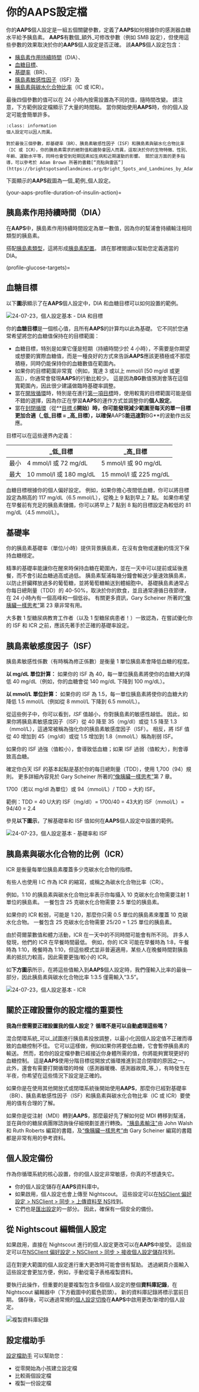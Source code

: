 # 你的**AAPS**設定檔

你的**AAPS**個人設定是一組五個關鍵參數，定義了**AAPS**如何根據你的感測器血糖水平給予胰島素。 **AAPS**有數個_額外_可修改參數（例如 SMB 設定），但使用這些參數的效果取決於你的**AAPS**個人設定是否正確。 該**AAPS**個人設定包含：
* [胰島素作用持續時間](#duration-of-insulin-action-dia)（DIA）、
* [血糖目標](#glucose-targets)、
* [基礎率](#basal-rates)（BR）、
* [胰島素敏感性因子](#insulin-sensitivity-factor-isf)（ISF）及
* [胰島素與碳水化合物比率](#insulin-to-carb-ratio-icr)（IC 或 ICR）。

最後四個參數的值可以在 24 小時內按需設置為不同的值，隨時間改變。 請注意，下方範例設定檔顯示了大量的時間點。 當你開始使用**AAPS**時，你的個人設定可能會簡單許多。

```{admonition} Your diabetes may vary
:class: information
個人設定可以因人而異。

對於最後三個參數，即基礎率（BR）、胰島素敏感性因子（ISF）和胰島素與碳水化合物比率（IC 或 ICR），你的胰島素需求的絕對值和趨勢會因人而異，這取決於你的生物特徵、性別、年齡、運動水平等，同時也會受到短期因素如生病和近期運動的影響。 關於這方面的更多指導，可以參考於 Adam Brown 所著的書籍[“亮點與雷區”](https://brightspotsandlandmines.org/Bright_Spots_and_Landmines_by_Adam_Brown.pdf)。

```

下面顯示的**AAPS**截圖為一個_範例_個人設定。

(your-aaps-profile-duration-of-insulin-action)=
## 胰島素作用持續時間（DIA）

在**AAPS**中，胰島素作用持續時間設定為單一數值，因為你的幫浦會持續輸注相同類型的胰島素。

搭配[胰島素類型](#Config-Builder-insulin)，這將形成[胰島素配置](#AapsScreens-insulin-profile)。 請在那裡閱讀以幫助您定義適當的 DIA。

(profile-glucose-targets)=
## 血糖目標

以下**圖示**顯示了在**AAPS**個人設定中，DIA 和血糖目標可以如何設置的範例。

![24-07-23，個人設定基本 - DIA 和目標](../images/f3904cc3-3d9e-497e-a3b6-3a49650053e6.png)

你的**血糖目標**是一個核心值，且所有**AAPS**的計算均以此為基礎。 它不同於您通常希望將您的血糖值保持在的目標範圍：
* 血糖目標，特別是如果它僅是短期（持續時間少於 4 小時），不需要是你期望或想要的實際血糖值，而是一種良好的方式來告訴**AAPS**應該更積極或不那麼積極，同時仍能保持你的血糖數值在範圍內。
* 如果你的目標範圍非常寬（例如，寬達 3 或以上 mmol/l [50 mg/dl 或更高]），你通常會發現**AAPS**的行動比較少。 這是因為**BG**數值預測會落在這個寬範圍內，因此很少建議做臨時基礎率調整。
* 當在[開放循環](#Preferences-pen-loop)時，特別是在進行[第一項目標](../SettingUpAaps/CompletingTheObjectives.md)時，使用較寬的目標範圍可能是個不錯的選擇，因為你正在學習**AAPS**的運作方式並調整你的**個人設定**。
* 當在[封閉循環](#preferences-closed-loop)（從**[目標 6](#objectives-objective6)**開始）時，你可能發現減少範圍至每天的單一目標更加合適（_低_目標 = _高_目標），以確保**AAPS**能迅速對**BG**的波動作出反應。

目標可以在這些邊界內定義：

|    | _低_目標                 | _高_目標                 |
| -- | --------------------- | --------------------- |
| 最小 | 4 mmol/l 或 72 mg/dL   | 5 mmol/l 或 90 mg/dL   |
| 最大 | 10 mmol/l 或 180 mg/dL | 15 mmol/l 或 225 mg/dL |

血糖目標根據你的個人偏好設定。 例如，如果你擔心夜間低血糖，你可以將目標設定為稍高的 117 mg/dL（6.5 mmol/L），從晚上 9 點到早上 7 點。 如果你希望在早餐前有充足的胰島素儲備，你可以將早上 7 點到 8 點的目標設定為較低的 81 mg/dL（4.5 mmol/L）。

## 基礎率

你的胰島素基礎率（單位/小時）提供背景胰島素，在沒有食物或運動的情況下保持血糖穩定。

精準的基礎率能讓你在醒來時保持血糖在範圍內，並在一天中可以提前或延後進餐，而不會引起血糖過高或過低。 胰島素幫浦每幾分鐘會輸送少量速效胰島素，以防止肝臟釋放過多的葡萄糖，並將葡萄糖輸送到體細胞中。 基礎胰島素通常占你每日總劑量（TDD）的 40-50%，取決於你的飲食，並且通常遵循日夜節律，在 24 小時內有一個高峰和一個低谷。 有關更多資訊，Gary Scheiner 所著的[“像胰臟一樣思考”](https://amzn.eu/d/iVU0RGe)第 23 章非常有用。

大多數 1 型糖尿病教育工作者（以及 1 型糖尿病患者！）一致認為，在嘗試優化你的 ISF 和 ICR 之前，應該先著手於正確的基礎率設定。

## 胰島素敏感度因子（ISF）

胰島素敏感性係數（有時稱為修正係數）是衡量 1 單位胰島素會降低血糖的程度。

**以 mg/dL 單位計算：** 如果你的 ISF 為 40，每一單位胰島素將使你的血糖大約降低 40 mg/dL（例如，你的血糖會從 140 mg/dL 下降到 100 mg/dL）。

**以 mmol/L 單位計算：** 如果你的 ISF 為 1.5，每一單位胰島素將使你的血糖大約降低 1.5 mmol/L（例如從 8 mmol/L 下降到 6.5 mmol/L）。

從這些例子中，你可以看到，_ISF_ 值越小，你對胰島素的敏感性越低。 因此，如果你將胰島素敏感度因子（ISF）從 40 降至 35（mg/dl）或從 1.5 降至 1.3（mmol/L），這通常被稱為強化你的胰島素敏感度因子（ISF）。 相反，將 ISF 值從 40 增加到 45（mg/dl）或從 1.5 增加到 1.8（mmol/L）稱為削弱 ISF。

如果你的 ISF 過強（值較小），會導致低血糖；如果 ISF 過弱（值較大），則會導致高血糖。

確定你白天 ISF 的基本起點是基於你的每日總劑量（TDD），使用 1,700（94）規則。 更多詳細內容見於 Gary Scheiner 所著的[“像胰臟一樣思考”](https://amzn.eu/d/iVU0RGe)第 7 章。

1700（若以 mg/dl 為單位）或 94（mmol/L）/ TDD = 大約 ISF。

範例：TDD = 40 U大約 ISF（mg/dl）= 1700/40 = 43大約 ISF（mmol/L）= 94/40 = 2.4

參見**以下圖示**，了解基礎率和 ISF 值如何在**AAPS**個人設定中設置的範例。

![24-07-23，個人設定基本 - 基礎率和 ISF](../images/55c8ed24-e24e-4caa-9c17-294fa93cb84a.png)

## 胰島素與碳水化合物的比例（ICR）

ICR 是衡量每單位胰島素覆蓋多少克碳水化合物的指標。

有些人也使用 I:C 作為 ICR 的縮寫，或稱之為碳水化合物比率（CR）。

例如，1:10 的胰島素與碳水化合物比率表示你每攝入 10 克碳水化合物需要注射 1 單位的胰島素。 一餐包含 25 克碳水化合物需要 2.5 單位的胰島素。

如果你的 ICR 較弱，可能是 1:20，那麼你只需 0.5 單位的胰島素來覆蓋 10 克碳水化合物。 一餐包含 25 克碳水化合物需要 25/20 = 1.25 單位的胰島素。

由於荷爾蒙數值和體力活動，ICR 在一天中的不同時間可能會有所不同。 許多人發現，他們的 ICR 在早餐時間最低。 例如，你的 ICR 可能在早餐時為 1:8，午餐時為 1:10，晚餐時為 1:10，但這些模式並非普遍適用，某些人在晚餐時間對胰島素的抵抗力較高，因此需要更強/較小的 ICR。

如**下方圖示**所示，在將這些值輸入到**AAPS**個人設定時，我們僅輸入比率的最後一部分，因此胰島素與碳水化合物比率 1:3.5 僅需輸入“3.5”。

![24-07-23，個人設定基本 - ICR](../images/7741eefb-cae5-45c5-a9e5-8eae5ead3f48.png)


## 關於正確設置你的設定檔的重要性

**我為什麼需要正確設置我的個人設定？ 循環不是可以自動處理這些嗎？**

混合閉環系統_可以_試圖進行胰島素投放調整，以最小化因個人設定值不正確而導致的血糖控制不佳。 它可以這樣做，例如如果你將要低血糖，它會暫停胰島素的輸送。 然而，若你的設定檔參數已經接近你身體所需的值，你將能夠實現更好的血糖控制。 這是**AAPS**使用分階目標從開放式循環推進到混合閉環的原因之一。 此外，還會有需要打開循環的時候（感測器暖機、感測器故障_等_），有時發生在半夜，你希望在這些情況下設定是正確的。

如果你是在使用其他開放式或閉環系統後開始使用**AAPS**，那麼你已經對基礎率（BR）、胰島素敏感性因子（ISF）和胰島素與碳水化合物比率（IC 或 ICR）要使用的值有合理的了解。

如果你是從注射（MDI）轉到**AAPS**，那麼最好先了解如何從 MDI 轉移到幫浦，並在與你的糖尿病團隊諮詢後仔細規劃並進行轉換。 ["胰島素輸注"](https://amzn.eu/d/iaCsFa2)由 John Walsh 和 Ruth Roberts 編寫的書籍，及[“像胰臟一樣思考”](https://amzn.eu/d/iVU0RGe)由 Gary Scheiner 編寫的書籍都是非常有用的參考資料。
## 個人設定備份

作為你循環系統的核心設置，你的個人設定非常敏感，你真的不想遺失它。

* 你的個人設定儲存在**AAPS**資料庫中。
* 如果啟用，個人設定也會上傳至 Nightscout。 這些設定可以在[NSClient 偏好設定 > NSClient > 同步 > 上傳資料至 NS](#Preferences-nsclient)找到。
* 它們也是[匯出設定](../Maintenance/ExportImportSettings.md)的一部分。 因此，確保有一個安全的備份。

## 從 Nightscout 編輯個人設定

如果啟用，直接在 Nightscout 進行的個人設定更改可以在**AAPS**中接受。 這些設定可以在[NSClient 偏好設定 > NSClient > 同步 > 接收個人設定儲存](#Preferences-nsclient)找到。

這在對更大範圍的個人設定進行重大更改時可能會很有幫助。 透過網頁介面輸入這些設定會更加方便，例如，手動從電子表格複製資料。

要執行此操作，但重要的是要複製包含多個個人設定的整個**資料庫記錄**，在 Nightscout 編輯器中（下方截圖中的藍色箭頭）。 新的資料庫記錄將標示當前日期。 儲存後，可以通過常規的[個人設定切換](../DailyLifeWithAaps/ProfileSwitch-ProfilePercentage.md)在**AAPS**中啟用更改/新增的個人設定。

![複製資料庫紀錄](../images/Nightscout_Profile_Editor.PNG)

## 設定檔助手

[設定檔助手](../SettingUpAaps/ProfileHelper.md) 可以幫助您：
* 從零開始為小孩建立設定檔
* 比較兩個設定檔
* 複製一份設定檔